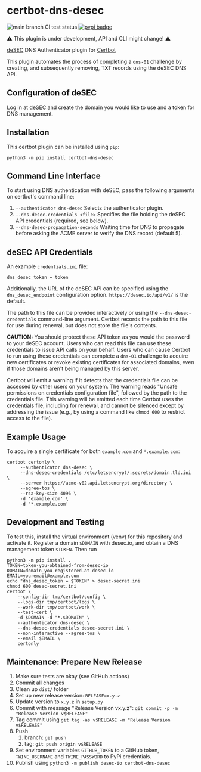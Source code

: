 # certbot-dns-desec

![main branch CI test status](https://github.com/desec-io/certbot-dns-desec/workflows/Tests/badge.svg?branch=main)
[![pypi badge](https://img.shields.io/pypi/v/certbot-dns-desec.svg)](https://pypi.org/project/certbot-dns-desec/)

⚠ This plugin is under development, API and CLI might change! ⚠

[deSEC](https://desec.io/) DNS Authenticator plugin for [Certbot](https://certbot.eff.org/)

This plugin automates the process of completing a ``dns-01`` challenge by
creating, and subsequently removing, TXT records using the deSEC DNS API.

## Configuration of deSEC

Log in at [deSEC](https://desec.io/) and create the domain you would like to use and a token for DNS management.

## Installation

This certbot plugin can be installed using `pip`:

    python3 -m pip install certbot-dns-desec


## Command Line Interface

To start using DNS authentication with deSEC, pass the following arguments on
certbot's command line:

1. ``--authenticator dns-desec`` Selects the authenticator plugin.
1. ``--dns-desec-credentials <file>`` Specifies the file holding the deSEC API credentials (required, see below).
1. ``--dns-desec-propagation-seconds`` Waiting time for DNS to propagate before asking the ACME server to verify the
    DNS record (default 5).


## deSEC API Credentials

An example ``credentials.ini`` file:

    dns_desec_token = token

Additionally, the URL of the deSEC API can be specified using the `dns_desec_endpoint` configuration option.
`https://desec.io/api/v1/` is the default.

The path to this file can be provided interactively or using the
``--dns-desec-credentials`` command-line argument. Certbot
records the path to this file for use during renewal, but does not store the
file's contents.

**CAUTION:** You should protect these API token as you would the
password to your deSEC account. Users who can read this file can use these
credentials to issue API calls on your behalf. Users who can cause
Certbot to run using these credentials can complete a ``dns-01`` challenge to
acquire new certificates or revoke existing certificates for associated
domains, even if those domains aren't being managed by this server.

Certbot will emit a warning if it detects that the credentials file can be
accessed by other users on your system. The warning reads "Unsafe permissions
on credentials configuration file", followed by the path to the credentials
file. This warning will be emitted each time Certbot uses the credentials file,
including for renewal, and cannot be silenced except by addressing the issue
(e.g., by using a command like ``chmod 600`` to restrict access to the file).


## Example Usage

To acquire a single certificate for both ``example.com`` and ``*.example.com``:

    certbot certonly \
         --authenticator dns-desec \
         --dns-desec-credentials /etc/letsencrypt/.secrets/domain.tld.ini \
         --server https://acme-v02.api.letsencrypt.org/directory \
         --agree-tos \
         --rsa-key-size 4096 \
         -d 'example.com' \
         -d '*.example.com'


## Development and Testing

To test this, install the virtual environment (venv) for this repository and activate it.
Register a domain `$DOMAIN` with desec.io, and obtain a DNS management token `$TOKEN`. Then run

    python3 -m pip install .
    TOKEN=token-you-obtained-from-desec-io
    DOMAIN=domain-you-registered-at-desec-io
    EMAIL=youremail@example.com
    echo "dns_desec_token = $TOKEN" > desec-secret.ini
    chmod 600 desec-secret.ini
    certbot \
        --config-dir tmp/certbot/config \
        --logs-dir tmp/certbot/logs \
        --work-dir tmp/certbot/work \
        --test-cert \
        -d $DOMAIN -d "*.$DOMAIN" \
        --authenticator dns-desec \
        --dns-desec-credentials desec-secret.ini \
        --non-interactive --agree-tos \
        --email $EMAIL \
        certonly


## Maintenance: Prepare New Release

1. Make sure tests are okay (see GitHub actions)
1. Commit all changes
1. Clean up `dist/` folder
1. Set up new release version: `RELEASE=x.y.z`
1. Update version to `x.y.z` in `setup.py`
1. Commit with message "Release Version vx.y.z": `git commit -p -m "Release Version v$RELEASE"`
1. Tag commit using `git tag -as v$RELEASE -m "Release Version v$RELEASE"`
1. Push
    1. branch: `git push`
    1. tag: `git push origin v$RELEASE`
1. Set environment variables `GITHUB_TOKEN` to a GitHub token, `TWINE_USERNAME` and `TWINE_PASSWORD` to PyPi
    credentials.
1. Publish using `python3 -m publish desec-io certbot-dns-desec`
